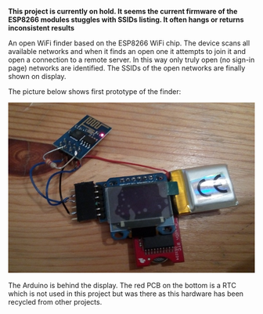 
**This project is currently on hold. It seems the current firmware of the ESP8266 modules stuggles with SSIDs listing. It often hangs or returns inconsistent results**

An open WiFi finder based on the ESP8266 WiFi chip. The device scans all available networks and when it finds an open one it attempts to join it and open a connection to a remote server. In this way only truly open (no sign-in page) networks are identified. The SSIDs of the open networks are finally shown on display.

The picture below shows first prototype of the finder:

![Proto](Documentation/proto.jpg)

The Arduino is behind the display. The red PCB on the bottom is a RTC which is not used in this project but was there as this hardware has been recycled from other projects.
